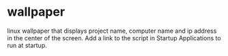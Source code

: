 # wallpaper
linux wallpaper that displays project name, computer name and ip address in the center of the screen. Add a link to the script in Startup Applications to run at startup.
